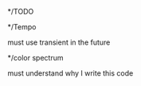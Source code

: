 */TODO
 


*/Tempo

must use transient in the future

*/color spectrum

must understand why I write this code